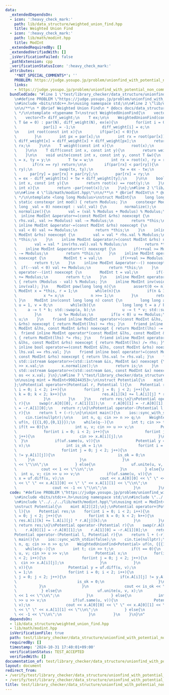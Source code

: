 ```yaml
---
data:
  _extendedDependsOn:
  - icon: ':heavy_check_mark:'
    path: lib/data_structure/weighted_union_find.hpp
    title: Weighted Union Find
  - icon: ':heavy_check_mark:'
    path: lib/math/modint.hpp
    title: ModInt
  _extendedRequiredBy: []
  _extendedVerifiedWith: []
  _isVerificationFailed: false
  _pathExtension: cpp
  _verificationStatusIcon: ':heavy_check_mark:'
  attributes:
    '*NOT_SPECIAL_COMMENTS*': ''
    PROBLEM: https://judge.yosupo.jp/problem/unionfind_with_potential_non_commutative_group
    links:
    - https://judge.yosupo.jp/problem/unionfind_with_potential_non_commutative_group
  bundledCode: "#line 1 \"test/library_checker/data_structure/unionfind_with_potential_non_commutative_group.test.cpp\"\
    \n#define PROBLEM \"https://judge.yosupo.jp/problem/unionfind_with_potential_non_commutative_group\"\
    \n#include <bits/stdc++.h>\nusing namespace std;\n\n#line 2 \"lib/data_structure/weighted_union_find.hpp\"\
    \n\n/**\n * @brief Weighted Union Find\n * @docs docs/data_structure/weighted_union_find.md\n\
    \ */\n\ntemplate <typename T>\nstruct WeightedUnionFind{\n    vector<int> par;\n\
    \    vector<T> diff_weight;\n    T ex;\n\n    WeightedUnionFind(const int N, const\
    \ T &e = 0) : par(N), diff_weight(N), ex(e){\n        for(int i = 0; i < N; ++i){\n\
    \            par[i] = -1;\n            diff_weight[i] = e;\n        }\n    }\n\
    \n    int root(const int x){\n        if(par[x] < 0){\n            return x;\n\
    \        }\n        int px = par[x];\n        int rx = root(par[x]);\n       \
    \ diff_weight[x] = diff_weight[x] + diff_weight[px];\n        return par[x] =\
    \ rx;\n    }\n\n    T weight(const int x){\n        root(x);\n        return diff_weight[x];\n\
    \    }\n\n    T diff(const int x, const int y){\n        return weight(x) - weight(y);\n\
    \    }\n\n    void unite(const int x, const int y, const T &w){\n        int tx\
    \ = x, ty = y;\n        T tw = w;\n        int rx = root(x), ry = root(y);\n \
    \       if(rx == ry) return;\n\n        if(par[rx] < par[ry]){\n            swap(rx,\
    \ ry);\n            swap(tx, ty);\n            tw = ex - tw;\n        }\n\n  \
    \      par[ry] = par[rx] + par[ry];\n        par[rx] = ry;\n        diff_weight[rx]\
    \ = ex - diff_weight[tx] + tw + diff_weight[ty];\n    }\n\n    bool same(const\
    \ int x, const int y){\n        return root(x) == root(y);\n    }\n\n    int size(const\
    \ int x){\n        return -par[root(x)];\n    }\n};\n#line 2 \"lib/math/modint.hpp\"\
    \n\n#line 4 \"lib/math/modint.hpp\"\n\n/**\n * @brief ModInt\n * @docs docs/math/modint.md\n\
    \ */\n\ntemplate <long long Modulus>\nstruct ModInt{\n    long long val;\n   \
    \ static constexpr int mod() { return Modulus; }\n    constexpr ModInt(const long\
    \ long _val = 0) noexcept : val(_val) {\n        normalize();\n    }\n    void\
    \ normalize(){\n        val = (val % Modulus + Modulus) % Modulus;\n    }\n  \
    \  inline ModInt &operator+=(const ModInt &rhs) noexcept {\n        if(val +=\
    \ rhs.val, val >= Modulus) val -= Modulus;\n        return *this;\n    }\n   \
    \ inline ModInt &operator-=(const ModInt &rhs) noexcept {\n        if(val -= rhs.val,\
    \ val < 0) val += Modulus;\n        return *this;\n    }\n    inline ModInt &operator*=(const\
    \ ModInt &rhs) noexcept {\n        val = val * rhs.val % Modulus;\n        return\
    \ *this;\n    }\n    inline ModInt &operator/=(const ModInt &rhs) noexcept {\n\
    \        val = val * inv(rhs.val).val % Modulus;\n        return *this;\n    }\n\
    \    inline ModInt &operator++() noexcept {\n        if(++val >= Modulus) val\
    \ -= Modulus;\n        return *this;\n    }\n    inline ModInt operator++(int)\
    \ noexcept {\n        ModInt t = val;\n        if(++val >= Modulus) val -= Modulus;\n\
    \        return t;\n    }\n    inline ModInt &operator--() noexcept {\n      \
    \  if(--val < 0) val += Modulus;\n        return *this;\n    }\n    inline ModInt\
    \ operator--(int) noexcept {\n        ModInt t = val;\n        if(--val < 0) val\
    \ += Modulus;\n        return t;\n    }\n    inline ModInt operator-() const noexcept\
    \ { return (Modulus - val) % Modulus; }\n    inline ModInt inv(void) const { return\
    \ inv(val); }\n    ModInt pow(long long n){\n        assert(0 <= n);\n       \
    \ ModInt x = *this, r = 1;\n        while(n){\n            if(n & 1) r *= x;\n\
    \            x *= x;\n            n >>= 1;\n        }\n        return r;\n   \
    \ }\n    ModInt inv(const long long n) const {\n        long long a = n, b = Modulus,\
    \ u = 1, v = 0;\n        while(b){\n            long long t = a / b;\n       \
    \     a -= t * b; std::swap(a, b);\n            u -= t * v; std::swap(u, v);\n\
    \        }\n        u %= Modulus;\n        if(u < 0) u += Modulus;\n        return\
    \ u;\n    }\n    friend inline ModInt operator+(const ModInt &lhs, const ModInt\
    \ &rhs) noexcept { return ModInt(lhs) += rhs; }\n    friend inline ModInt operator-(const\
    \ ModInt &lhs, const ModInt &rhs) noexcept { return ModInt(lhs) -= rhs; }\n  \
    \  friend inline ModInt operator*(const ModInt &lhs, const ModInt &rhs) noexcept\
    \ { return ModInt(lhs) *= rhs; }\n    friend inline ModInt operator/(const ModInt\
    \ &lhs, const ModInt &rhs) noexcept { return ModInt(lhs) /= rhs; }\n    friend\
    \ inline bool operator==(const ModInt &lhs, const ModInt &rhs) noexcept { return\
    \ lhs.val == rhs.val; }\n    friend inline bool operator!=(const ModInt &lhs,\
    \ const ModInt &rhs) noexcept { return lhs.val != rhs.val; }\n    friend inline\
    \ std::istream &operator>>(std::istream &is, ModInt &x) noexcept {\n        is\
    \ >> x.val;\n        x.normalize();\n        return is;\n    }\n    friend inline\
    \ std::ostream &operator<<(std::ostream &os, const ModInt &x) noexcept { return\
    \ os << x.val; }\n};\n#line 7 \"test/library_checker/data_structure/unionfind_with_potential_non_commutative_group.test.cpp\"\
    \n\nusing mint = ModInt<998244353>;\n\nstruct Potential{\n    mint A[2][2];\n\
    };\nPotential operator+(Potential r, Potential l){\n    Potential res;\n    for(int\
    \ i = 0; i < 2; i++){\n        for(int j = 0; j < 2; j++){\n            for(int\
    \ k = 0; k < 2; k++){\n                res.A[i][k] += l.A[i][j] * r.A[j][k];\n\
    \            }\n        }\n    }\n    return res;\n}\nPotential operator-(Potential\
    \ r){\n    swap(r.A[0][0], r.A[1][1]);\n    r.A[0][1] = -r.A[0][1];\n    r.A[1][0]\
    \ = -r.A[1][0];\n    return r;\n}\nPotential operator-(Potential l, Potential\
    \ r){\n    return l + (-r);\n}\n\nint main(){\n    ios::sync_with_stdio(false);\n\
    \    cin.tie(nullptr);\n\n    int n, q; cin >> n >> q;\n    WeightedUnionFind<Potential>\
    \ uf(n, {{{1,0},{0,1}}});\n    while(q--){\n        int t; cin >> t;\n       \
    \ if(t == 0){\n            int u, v; cin >> u >> v;\n            Potential x;\n\
    \            for(int i = 0; i < 2; i++){\n                for(int j = 0; j < 2;\
    \ j++){\n                    cin >> x.A[i][j];\n                }\n          \
    \  }\n            if(uf.same(u, v)){\n                Potential y = uf.diff(u,\
    \ v);\n                int is_ok = 1;\n                for(int i = 0; i < 2; i++){\n\
    \                    for(int j = 0; j < 2; j++){\n                        if(x.A[i][j]\
    \ != y.A[i][j]){\n                            is_ok = 0;\n                   \
    \     }\n                    }\n                }\n                cout << is_ok\
    \ << \"\\n\";\n            } else{\n                uf.unite(u, v, x);\n     \
    \           cout << 1 << \"\\n\";\n            }\n        } else{\n          \
    \  int u, v; cin >> u >> v;\n            if(uf.same(u, v)){\n                Potential\
    \ x = uf.diff(u, v);\n                cout << x.A[0][0] << \" \" << x.A[0][1]\
    \ << \" \" << x.A[1][0] << \" \" << x.A[1][1] << \"\\n\";\n            } else{\n\
    \                cout << -1 << \"\\n\";\n            }\n        }\n    }\n}\n"
  code: "#define PROBLEM \"https://judge.yosupo.jp/problem/unionfind_with_potential_non_commutative_group\"\
    \n#include <bits/stdc++.h>\nusing namespace std;\n\n#include \"../../../lib/data_structure/weighted_union_find.hpp\"\
    \n#include \"../../../lib/math/modint.hpp\"\n\nusing mint = ModInt<998244353>;\n\
    \nstruct Potential{\n    mint A[2][2];\n};\nPotential operator+(Potential r, Potential\
    \ l){\n    Potential res;\n    for(int i = 0; i < 2; i++){\n        for(int j\
    \ = 0; j < 2; j++){\n            for(int k = 0; k < 2; k++){\n               \
    \ res.A[i][k] += l.A[i][j] * r.A[j][k];\n            }\n        }\n    }\n   \
    \ return res;\n}\nPotential operator-(Potential r){\n    swap(r.A[0][0], r.A[1][1]);\n\
    \    r.A[0][1] = -r.A[0][1];\n    r.A[1][0] = -r.A[1][0];\n    return r;\n}\n\
    Potential operator-(Potential l, Potential r){\n    return l + (-r);\n}\n\nint\
    \ main(){\n    ios::sync_with_stdio(false);\n    cin.tie(nullptr);\n\n    int\
    \ n, q; cin >> n >> q;\n    WeightedUnionFind<Potential> uf(n, {{{1,0},{0,1}}});\n\
    \    while(q--){\n        int t; cin >> t;\n        if(t == 0){\n            int\
    \ u, v; cin >> u >> v;\n            Potential x;\n            for(int i = 0; i\
    \ < 2; i++){\n                for(int j = 0; j < 2; j++){\n                  \
    \  cin >> x.A[i][j];\n                }\n            }\n            if(uf.same(u,\
    \ v)){\n                Potential y = uf.diff(u, v);\n                int is_ok\
    \ = 1;\n                for(int i = 0; i < 2; i++){\n                    for(int\
    \ j = 0; j < 2; j++){\n                        if(x.A[i][j] != y.A[i][j]){\n \
    \                           is_ok = 0;\n                        }\n          \
    \          }\n                }\n                cout << is_ok << \"\\n\";\n \
    \           } else{\n                uf.unite(u, v, x);\n                cout\
    \ << 1 << \"\\n\";\n            }\n        } else{\n            int u, v; cin\
    \ >> u >> v;\n            if(uf.same(u, v)){\n                Potential x = uf.diff(u,\
    \ v);\n                cout << x.A[0][0] << \" \" << x.A[0][1] << \" \" << x.A[1][0]\
    \ << \" \" << x.A[1][1] << \"\\n\";\n            } else{\n                cout\
    \ << -1 << \"\\n\";\n            }\n        }\n    }\n}\n"
  dependsOn:
  - lib/data_structure/weighted_union_find.hpp
  - lib/math/modint.hpp
  isVerificationFile: true
  path: test/library_checker/data_structure/unionfind_with_potential_non_commutative_group.test.cpp
  requiredBy: []
  timestamp: '2024-10-31 17:40:01+09:00'
  verificationStatus: TEST_ACCEPTED
  verifiedWith: []
documentation_of: test/library_checker/data_structure/unionfind_with_potential_non_commutative_group.test.cpp
layout: document
redirect_from:
- /verify/test/library_checker/data_structure/unionfind_with_potential_non_commutative_group.test.cpp
- /verify/test/library_checker/data_structure/unionfind_with_potential_non_commutative_group.test.cpp.html
title: test/library_checker/data_structure/unionfind_with_potential_non_commutative_group.test.cpp
---
```

